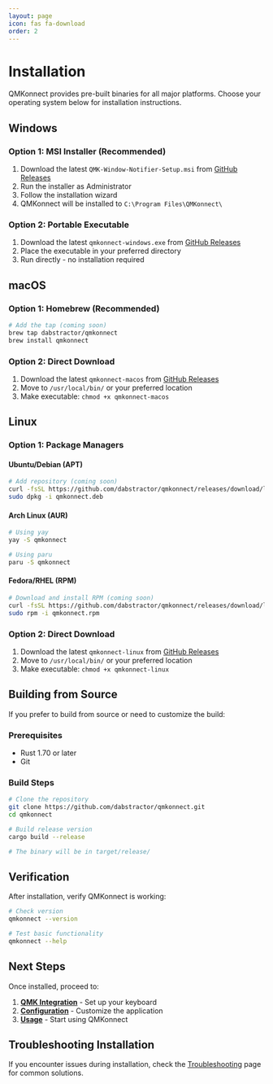 ```yaml
---
layout: page
icon: fas fa-download
order: 2
---
```


# Installation

QMKonnect provides pre-built binaries for all major platforms. Choose your operating system below for installation instructions.

## Windows

### Option 1: MSI Installer (Recommended)
1. Download the latest `QMK-Window-Notifier-Setup.msi` from [GitHub Releases](https://github.com/dabstractor/qmkonnect/releases)
2. Run the installer as Administrator
3. Follow the installation wizard
4. QMKonnect will be installed to `C:\Program Files\QMKonnect\`

### Option 2: Portable Executable
1. Download the latest `qmkonnect-windows.exe` from [GitHub Releases](https://github.com/dabstractor/qmkonnect/releases)
2. Place the executable in your preferred directory
3. Run directly - no installation required

## macOS

### Option 1: Homebrew (Recommended)
```bash
# Add the tap (coming soon)
brew tap dabstractor/qmkonnect
brew install qmkonnect
```

### Option 2: Direct Download
1. Download the latest `qmkonnect-macos` from [GitHub Releases](https://github.com/dabstractor/qmkonnect/releases)
2. Move to `/usr/local/bin/` or your preferred location
3. Make executable: `chmod +x qmkonnect-macos`

## Linux

### Option 1: Package Managers

#### Ubuntu/Debian (APT)
```bash
# Add repository (coming soon)
curl -fsSL https://github.com/dabstractor/qmkonnect/releases/download/latest/qmkonnect.deb -o qmkonnect.deb
sudo dpkg -i qmkonnect.deb
```

#### Arch Linux (AUR)
```bash
# Using yay
yay -S qmkonnect

# Using paru
paru -S qmkonnect
```

#### Fedora/RHEL (RPM)
```bash
# Download and install RPM (coming soon)
curl -fsSL https://github.com/dabstractor/qmkonnect/releases/download/latest/qmkonnect.rpm -o qmkonnect.rpm
sudo rpm -i qmkonnect.rpm
```

### Option 2: Direct Download
1. Download the latest `qmkonnect-linux` from [GitHub Releases](https://github.com/dabstractor/qmkonnect/releases)
2. Move to `/usr/local/bin/` or your preferred location
3. Make executable: `chmod +x qmkonnect-linux`

## Building from Source

If you prefer to build from source or need to customize the build:

### Prerequisites
- Rust 1.70 or later
- Git

### Build Steps
```bash
# Clone the repository
git clone https://github.com/dabstractor/qmkonnect.git
cd qmkonnect

# Build release version
cargo build --release

# The binary will be in target/release/
```

## Verification

After installation, verify QMKonnect is working:

```bash
# Check version
qmkonnect --version

# Test basic functionality
qmkonnect --help
```

## Next Steps

Once installed, proceed to:
1. **[QMK Integration](qmk-integration)** - Set up your keyboard
2. **[Configuration](configuration)** - Customize the application
3. **[Usage](usage)** - Start using QMKonnect

## Troubleshooting Installation

If you encounter issues during installation, check the [Troubleshooting](troubleshooting) page for common solutions.